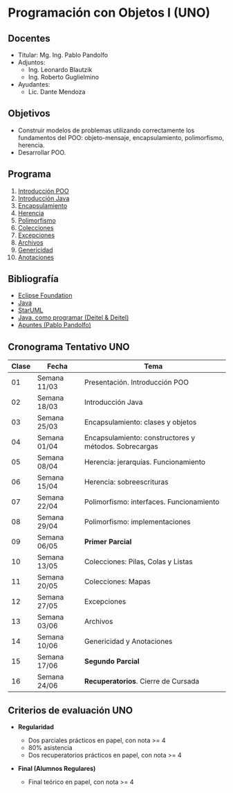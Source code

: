 # Programación con Objetos I (UNO)

## Docentes

* Titular: Mg. Ing. Pablo Pandolfo
* Adjuntos:
  * Ing. Leonardo Blautzik
  * Ing. Roberto Guglielmino
* Ayudantes:
  * Lic. Dante Mendoza

## Objetivos

* Construir modelos de problemas utilizando correctamente los fundamentos del POO: objeto-mensaje, encapsulamiento, polimorfismo, herencia.
* Desarrollar POO.

## Programa

1. [Introducción POO](doc/intro-poo.md)
1. [Introducción Java](doc/intro-java.md)
1. [Encapsulamiento](doc/encapsulamiento.md)
1. [Herencia](doc/herencia.md)
1. [Polimorfismo](doc/polimorfismo.md)
1. [Colecciones](doc/colecciones.md)
1. [Excepciones](doc/excepciones.md)
1. [Archivos](doc/archivos.md)
1. [Genericidad](doc/genericidad.md)
1. [Anotaciones](doc/anotaciones.md)

## Bibliografía

* [Eclipse Foundation](https://www.eclipse.org)
* [Java](https://www.java.com/es/)
* [StarUML](https://staruml.io)
* [Java, como programar (Deitel & Deitel)](biblio/)
* [Apuntes (Pablo Pandolfo)](doc/)

## Cronograma Tentativo UNO

| **Clase** | **Fecha** | **Tema** |
| -- | -- | -- |
| 01 | Semana 11/03 | Presentación. Introducción POO |
| 02 | Semana 18/03 | Introducción Java |
| 03 | Semana 25/03 | Encapsulamiento: clases y objetos |
| 04 | Semana 01/04 | Encapsulamiento: constructores y métodos. Sobrecargas |
| 05 | Semana 08/04 | Herencia: jerarquías. Funcionamiento |
| 06 | Semana 15/04 | Herencia: sobreescrituras |
| 07 | Semana 22/04 | Polimorfismo: interfaces. Funcionamiento |
| 08 | Semana 29/04 | Polimorfismo: implementaciones |
| 09 | Semana 06/05 | **Primer Parcial** |
| 10 | Semana 13/05 | Colecciones: Pilas, Colas y Listas |
| 11 | Semana 20/05 | Colecciones: Mapas |
| 12 | Semana 27/05 | Excepciones |
| 13 | Semana 03/06 | Archivos |
| 14 | Semana 10/06 | Genericidad y Anotaciones |
| 15 | Semana 17/06 | **Segundo Parcial**|
| 16 | Semana 24/06 | **Recuperatorios**. Cierre de Cursada |
    
## Criterios de evaluación UNO

* **Regularidad**
  * Dos parciales prácticos en papel, con nota >= 4
  * 80% asistencia
  * Dos recuperatorios prácticos en papel, con nota >= 4

* **Final (Alumnos Regulares)**
  * Final teórico en papel, con nota >= 4
